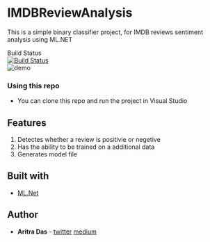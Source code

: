 # IMDBReviewAnalysis
This is a simple binary classifier project, for IMDB reviews sentiment analysis using ML.NET
<br/>

Build Status
<br/>
[![Build Status](https://dev.azure.com/aritradas/IMDBReviewAnalysis/_apis/build/status/dev-aritra.IMDBReviewAnalysis)](https://dev.azure.com/aritradas/IMDBReviewAnalysis/_build/latest?definitionId=1)
<br/>
![demo](https://github.com/dev-aritra/IMDBReviewAnalysis/blob/master/img/demo.gif)

### Using this repo
* You can clone this repo and run the project in Visual Studio

## Features
1. Detectes whether a review is positivie or negetive
2. Has the ability to be trained on a additional data
3. Generates model file

## Built with 
* [ML.Net](https://dotnet.microsoft.com/apps/machinelearning-ai/ml-dotnet)


## Author

* **Aritra Das** - [twitter](https://twitter.com/aritra__das)  [medium](https://medium.com/@dev.aritradas)
